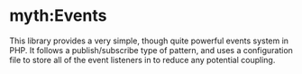# myth:Events

This library provides a very simple, though quite powerful events system in PHP. It follows a publish/subscribe type of pattern, and uses a configuration file to store all of the event listeners in to reduce any potential coupling. 